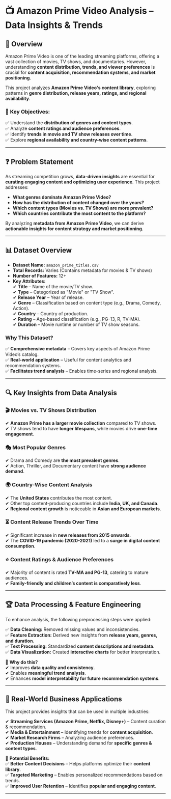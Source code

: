 # 📺 Amazon Prime Video Analysis – Data Insights & Trends  

## 📌 Overview  
Amazon Prime Video is one of the leading streaming platforms, offering a vast collection of movies, TV shows, and documentaries. However, understanding **content distribution, trends, and viewer preferences** is crucial for **content acquisition, recommendation systems, and market positioning**.  

This project analyzes **Amazon Prime Video's content library**, exploring patterns in **genre distribution, release years, ratings, and regional availability**.  

### 🎯 **Key Objectives:**  
✅ Understand the **distribution of genres and content types**.  
✅ Analyze **content ratings and audience preferences**.  
✅ Identify **trends in movie and TV show releases over time**.  
✅ Explore **regional availability and country-wise content patterns**.  

---

## ❓ **Problem Statement**  
As streaming competition grows, **data-driven insights** are essential for **curating engaging content and optimizing user experience**. This project addresses:  

- **What genres dominate Amazon Prime Video?**  
- **How has the distribution of content changed over the years?**  
- **Which content types (Movies vs. TV Shows) are more prevalent?**  
- **Which countries contribute the most content to the platform?**  

By analyzing **metadata from Amazon Prime Video**, we can derive **actionable insights for content strategy and market positioning**.  

---

## 📊 **Dataset Overview**  
- **Dataset Name:** `amazon_prime_titles.csv`  
- **Total Records:** Varies (Contains metadata for movies & TV shows)  
- **Number of Features:** 12+  
- **Key Attributes:**  
  ✔ **Title** – Name of the movie/TV show.  
  ✔ **Type** – Categorized as "Movie" or "TV Show".  
  ✔ **Release Year** – Year of release.  
  ✔ **Genre** – Classification based on content type (e.g., Drama, Comedy, Action).  
  ✔ **Country** – Country of production.  
  ✔ **Rating** – Age-based classification (e.g., PG-13, R, TV-MA).  
  ✔ **Duration** – Movie runtime or number of TV show seasons.  

### **Why This Dataset?**  
✅ **Comprehensive metadata** – Covers key aspects of Amazon Prime Video’s catalog.  
✅ **Real-world application** – Useful for content analytics and recommendation systems.  
✅ **Facilitates trend analysis** – Enables time-series and regional analysis.  

---

## 🔍 **Key Insights from Data Analysis**  
### 🎬 **Movies vs. TV Shows Distribution**  
✔ **Amazon Prime has a larger movie collection** compared to TV shows.  
✔ TV shows tend to have **longer lifespans**, while movies drive **one-time engagement**.  

### 🎭 **Most Popular Genres**  
✔ Drama and Comedy are **the most prevalent genres**.  
✔ Action, Thriller, and Documentary content have **strong audience demand**.  

### 🌍 **Country-Wise Content Analysis**  
✔ The **United States** contributes the most content.  
✔ Other top content-producing countries include **India, UK, and Canada**.  
✔ **Regional content growth** is noticeable in **Asian and European markets**.  

### ⏳ **Content Release Trends Over Time**  
✔ Significant increase in **new releases from 2015 onwards**.  
✔ The **COVID-19 pandemic (2020-2021)** led to a **surge in digital content consumption**.  

### ⭐ **Content Ratings & Audience Preferences**  
✔ Majority of content is rated **TV-MA and PG-13**, catering to mature audiences.  
✔ **Family-friendly and children’s content is comparatively less**.  

---

## 🏆 **Data Processing & Feature Engineering**  
To enhance analysis, the following preprocessing steps were applied:  

✅ **Data Cleaning:** Removed missing values and inconsistencies.  
✅ **Feature Extraction:** Derived new insights from **release years, genres, and duration**.  
✅ **Text Processing:** Standardized **content descriptions and metadata**.  
✅ **Data Visualization:** Created **interactive charts** for better interpretation.  

📌 **Why do this?**  
✔ Improves **data quality and consistency**.  
✔ Enables **meaningful trend analysis**.  
✔ Enhances **model interpretability for future recommendation systems**.  

---

## 🏢 **Real-World Business Applications**  
This project provides insights that can be used in multiple industries:  

✔ **Streaming Services (Amazon Prime, Netflix, Disney+)** – Content curation & recommendation.  
✔ **Media & Entertainment** – Identifying trends for **content acquisition**.  
✔ **Market Research Firms** – Analyzing audience preferences.  
✔ **Production Houses** – Understanding demand for **specific genres & content types**.  

🚀 **Potential Benefits:**  
✅ **Better Content Decisions** – Helps platforms optimize their **content library**.  
✅ **Targeted Marketing** – Enables personalized recommendations based on trends.  
✅ **Improved User Retention** – Identifies **popular and engaging content**.  

---

